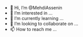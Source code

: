 - 👋 Hi, I’m @MehdiAssenin
- 👀 I’m interested in ...
- 🌱 I’m currently learning ...
- 💞️ I’m looking to collaborate on ...
- 📫 How to reach me ...

<!---
MehdiAssenin/MehdiAssenin is a ✨ special ✨ repository because its `README.md` (this file) appears on your GitHub profile.
You can click the Preview link to take a look at your changes.
--->
